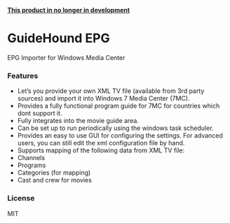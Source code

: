 <b>[This product in no longer in development](http://andrewjackson.name/blog/guidehound-epg/)</b>

# GuideHound EPG
EPG Importer for Windows Media Center

### Features
*	Let’s you provide your own XML TV file (available from 3rd party sources) and import it into Windows 7 Media Center (7MC).
*	Provides a fully functional program guide for 7MC for countries which dont support it.
*	Fully integrates into the movie guide area.
*	Can be set up to run periodically using the windows task scheduler.
*	Provides an easy to use GUI for configuring the settings. For advanced users, you can still edit the xml configuration file by hand.
*	Supports mapping of the following data from XML TV file:
  * Channels 
  *	Programs
  *	Categories (for mapping)
  *	Cast and crew for movies


### License

MIT
